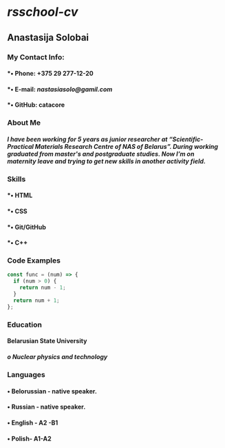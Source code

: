 # *rsschool-cv*
## **Anastasija Solobai**
### My Contact Info:
 #### *•	Phone: +375 29 277-12-20
 #### *•	E-mail: _nastasiasolo@gamil.com_
 #### *•	GitHub: catacore 
### About Me
#### _I have been working for 5 years as junior researcher at “Scientific-Practical Materials Research Centre of NAS of Belarus”. During working graduated from master's and postgraduate studies. Now I’m on maternity leave and trying to get new skills in another activity field._
### Skills
#### *•	HTML
#### *•	CSS 
#### *•	Git/GitHub
#### *•	C++
### Code Examples
```javascript
const func = (num) => {
  if (num > 0) {
    return num - 1;
  }
  return num + 1;
};
```
### Education
#### 	Belarusian State University
##### o	Nuclear physics and technology 

### Languages
#### •	Belorussian - native speaker.
#### •	Russian - native speaker.
#### •	English - A2 -B1
#### •	Polish- A1-A2
 